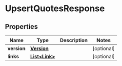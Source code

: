 
# UpsertQuotesResponse

## Properties
Name | Type | Description | Notes
------------ | ------------- | ------------- | -------------
**version** | [**Version**](Version.md) |  |  [optional]
**links** | [**List&lt;Link&gt;**](Link.md) |  |  [optional]



